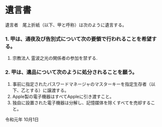 遺言書
======

遺言者　尾上折紙（以下、甲と呼称）は次のように遺言する。
### 1. 甲は、通夜及び告別式について次の要領で行われることを希望する。
1. 宗教法人 霊波之光の関係者の参加を禁ずる.
  
### 2. 甲は、遺品について次のように処分されることを願う。
1. 事前に指定されたパスワードマネージャのマスターキーを指定生存者（以下、乙とする）に譲渡する。
2. Apple製の電子機器はすべてAppleに引き渡すこと。
3. 独自に設置された電子機器は分解し、記憶媒体を除くすべてを売却すること。
  
令和元年 10月1日
